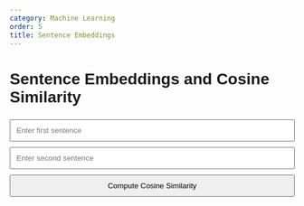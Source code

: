 ```yaml
---
category: Machine Learning
order: 5
title: Sentence Embeddings
---
```


  <h1>Sentence Embeddings and Cosine Similarity</h1>
  <input type="text" id="sentence1" placeholder="Enter first sentence">
  <input type="text" id="sentence2" placeholder="Enter second sentence">
  <button onclick="computeSimilarity()">Compute Cosine Similarity</button>
  <p id="result"></p>

<script src="https://cdn.jsdelivr.net/npm/@tensorflow/tfjs"></script>
<script src="https://cdn.jsdelivr.net/npm/@tensorflow-models/universal-sentence-encoder"></script>
<style>
        body {
            font-family: Arial, sans-serif;
            margin: 20px;
        }
        input, button {
            margin: 5px 0;
            padding: 10px;
            width: 100%;
            box-sizing: border-box;
        }
        button {
            cursor: pointer;
        }
</style>
<script>
        async function computeSimilarity() {
            const sentence1 = document.getElementById('sentence1').value;
            const sentence2 = document.getElementById('sentence2').value;

            if (!sentence1 || !sentence2) {
                alert("Please enter both sentences.");
                return;
            }

            // Load the Universal Sentence Encoder model
            const model = await use.load();

            // Compute embeddings for the sentences
            const embeddings = await model.embed([sentence1, sentence2]);

            // Convert embeddings to arrays
            const embeddingsArray = await embeddings.array();

            // Calculate cosine similarity
            const similarity = cosineSimilarity(embeddingsArray[0], embeddingsArray[1]);

            // Display the result
            document.getElementById('result').innerText = `Cosine Similarity: ${similarity.toFixed(4)}`;

            // Dispose of the embeddings tensor to free up memory
            embeddings.dispose();
        }

        function cosineSimilarity(vecA, vecB) {
            const dotProduct = vecA.reduce((sum, a, i) => sum + a * vecB[i], 0);
            const magnitudeA = Math.sqrt(vecA.reduce((sum, val) => sum + val * val, 0));
            const magnitudeB = Math.sqrt(vecB.reduce((sum, val) => sum + val * val, 0));
            return dotProduct / (magnitudeA * magnitudeB);
        }
</script>
